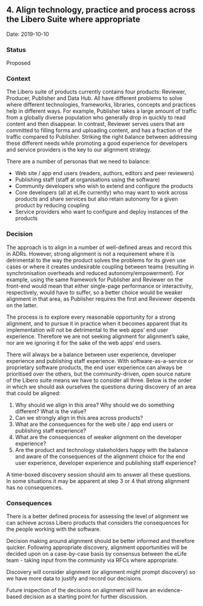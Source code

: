 ## 4. Align technology, practice and process across the Libero Suite where appropriate

Date: 2019-10-10

### Status

Proposed

### Context

The Libero suite of products currently contains four products: Reviewer, Producer, Publisher and Data Hub. All have different problems to solve where different technologies, frameworks, libraries, concepts and practices help in different ways. For example, Publisher takes a large amount of traffic from a globally diverse population who generally drop in quickly to read content and then disappear. In contrast, Reviewer serves users that are committed to filling forms and uploading content, and has a fraction of the traffic compared to Publisher. Striking the right balance between addressing these different needs while promoting a good experience for developers and service providers is the key to our alignment strategy.

There are a number of personas that we need to balance:

- Web site / app end users (readers, authors, editors and peer reviewers)
- Publishing staff (staff at organisations using the software)
- Community developers who wish to extend and configure the products
- Core developers (all at eLife currently) who may want to work across products and share services but also retain autonomy for a given product by reducing coupling
- Service providers who want to configure and deploy instances of the products

### Decision

The approach is to align in a number of well-defined areas and record this in ADRs. However, strong alignment is not a requirement where it is detrimental to the way the product solves the problems for its given use cases or where it creates undesirable coupling between teams (resulting in synchronisation overheads and reduced autonomy/empowerment). For example, using the same framework for Publisher and Reviewer on the front-end would mean that either single-page performance or interactivity, respectively, would have to suffer, so a better choice would be weaker alignment in that area, as Publisher requires the first and Reviewer depends on the latter.

The process is to explore every reasonable opportunity for a strong alignment, and to pursue it in practice when it becomes apparent that its implementation will not be detrimental to the web apps’ end user experience. Therefore we are not seeking alignment for alignment’s sake, nor are we ignoring it for the sake of the web apps’ end users.

There will always be a balance between user experience, developer experience and publishing staff experience. With software-as-a-service or proprietary software products, the end user experience can always be prioritised over the others, but the community-driven, open source nature of the Libero suite means we have to consider all three. Below is the order in which we should ask ourselves the questions during discovery of an area that could be aligned:

1. Why should we align in this area? Why should we do something different? What is the value?
2. Can we strongly align in this area across products?
3. What are the consequences for the web site / app end users or publishing staff experience?
4. What are the consequences of weaker alignment on the developer experience?
5. Are the product and technology stakeholders happy with the balance and aware of the consequences of the alignment choice for the end user experience, developer experience and publishing staff experience?

A time-boxed discovery session should aim to answer all these questions. In some situations it may be apparent at step 3 or 4 that strong alignment has no consequences.

### Consequences

There is a better defined process for assessing the level of alignment we can achieve across Libero products that considers the consequences for the people working with the software.

Decision making around alignment should be better informed and therefore quicker. Following appropriate discovery, alignment opportunities will be decided upon on a case-by-case basis by consensus between the eLife team - taking input from the community via RFCs where appropriate.

Discovery will consider alignment (or alignment might prompt discovery) so we have more data to justify and record our decisions.

Future inspection of the decisions on alignment will have an evidence-based decision as a starting point for further discussion.
